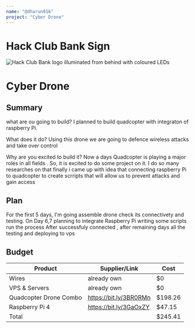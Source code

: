 ```yaml
---
name: "@dharun016"
project: "Cyber Drone"
---
```


# Hack Club Bank Sign
![Hack Club Bank logo illuminated from behind with coloured LEDs](https://cloud-hysdwonkf-hack-club-bot.vercel.app/0img_2814.jpg)

# Cyber Drone

## Summary
what are ou going to build?
I planned to build quadcopter with integraton of raspberry Pi.

What does it do?
Using this drone we are going to defence wireless attacks and take over control

Why are you excited to build it?
Now a days Quadcopter is playing a major roles in all fields . So, it is excited to do some project on it. I do so many researches on that finally i came up with idea that connecting raspberry Pi to quadcopter to create scrripts that will allow us to prevent attacks and gain access 
## Plan

For the first 5 days, I'm going assemble drone check its connectivety and testing. On Day 6,7 planning to integrate Raspberry Pi writing some scripts run the process After successfuly connected , after remaining days all the testing and deploying to vps 

## Budget

| Product                  | Supplier/Link                         | Cost   |
| ------------------------ | ------------------------------------- | ------ |
| Wires                    |   already own                         | $0     |
| VPS & Servers            |   already own                         | $0     |
| Quadcopter Drone Combo   | https://bit.ly/3BR0RMn                | $198.26|
| Raspberry Pi 4           | https://bit.ly/3GaOxZY                | $47.15 |
| Total                    |                                       | $245.41|
